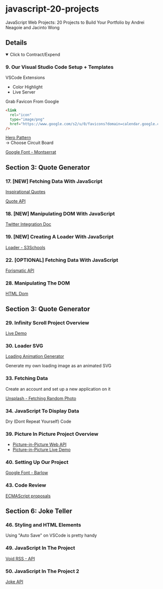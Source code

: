 # javascript-20-projects

JavaScript Web Projects: 20 Projects to Build Your Portfolio by Andrei Neagoie and Jacinto Wong

## Details

<details open>
  <summary>Click to Contract/Expend</summary>

### 9. Our Visual Studio Code Setup + Templates

VSCode Extensions

- Color Highlight
- Live Server

Grab Favicon From Google

```html
<link
  rel="icon"
  type="image/png"
  href="https://www.google.com/s2/u/0/favicons?domain=calendar.google.com"
/>
```

[Hero Pattern](https://www.heropatterns.com/)\
-> Choose Circuit Board

[Google Font - Montserrat](https://fonts.google.com/specimen/Montserrat)

## Section 3: Quote Generator

### 17. [NEW] Fetching Data With JavaScript

[Inspirational Quotes](https://quotes-react.netlify.app/)

[Quote API](https://type.fit/api/quotes)

### 18. [NEW] Manipulating DOM With JavaScript

[Twitter Integration Doc](https://developer.twitter.com/en/docs/twitter-for-websites/tweet-button/guides/web-intent)

### 19. [NEW] Creating A Loader With JavaScript

[Loader - S3Schools](https://www.w3schools.com/howto/howto_css_loader.asp)

### 22. [OPTIONAL] Fetching Data With JavaScript

[Forismatic API](https://forismatic.com/en/api/)

### 28. Manipulating The DOM

[HTML Dom](https://htmldom.dev/)

## Section 3: Quote Generator

### 29. Infinity Scroll Project Overview

[Live Demo](https://jacintodesign.github.io/infinite-scroll/)

### 30. Loader SVG

[Loading Animation Generator](https://loading.io/)

Generate my own loading image as an animated SVG

### 33. Fetching Data

Create an account and set up a new application on it

[Unsplash - Fetching Random Photo](https://unsplash.com/documentation#get-a-random-photo)

### 34. JavaScript To Display Data

Dry (Dont Repeat Yourself) Code

### 39. Picture In Picture Project Overview

- [Picture-in-Picture Web API](https://css-tricks.com/an-introduction-to-the-picture-in-picture-web-api/)
- [Picture-in-Picture Live Demo](https://jacintodesign.github.io/picture-in-picture/)

### 40. Setting Up Our Project

[Google Font - Barlow](https://fonts.google.com/specimen/Barlow?query=barlow#standard-styles)

### 43. Code Review

[ECMAScript proposals](https://github.com/tc39/proposals)

## Section 6: Joke Teller

### 46. Styling and HTML Elements

Using "Auto Save" on VSCode is pretty handy

### 49. JavaScript In The Project

[Void RSS - API](http://www.voicerss.org/api/)

### 50. JavaScript In The Project 2

[Joke API](https://sv443.net/jokeapi/v2/)

</details>
